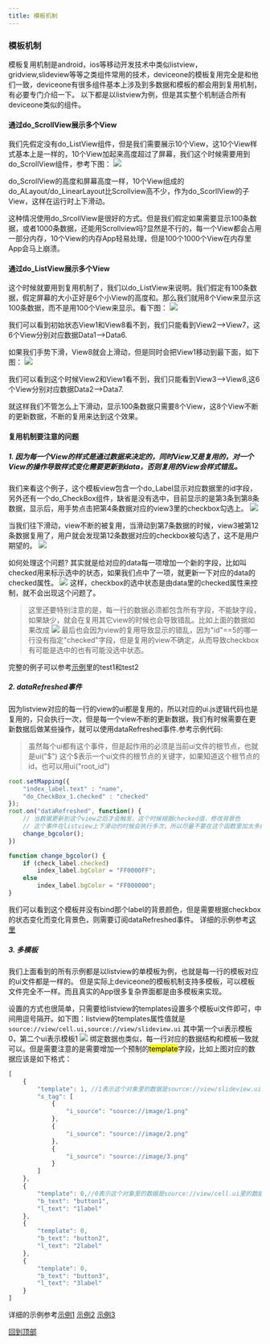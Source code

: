 ```yaml
---
title: 模板机制
---
```

### 模板机制
模板复用机制是android，ios等移动开发技术中类似listview，gridview,slideview等等之类组件常用的技术，deviceone的模板复用完全是和他们一致，deviceone有很多组件基本上涉及到多数据和模板的都会用到复用机制，有必要专门介绍一下。
以下都是以listview为例，但是其实整个机制适合所有deviceone类似的组件。

#### 通过do_ScrollView展示多个View
我们先假定没有do_ListView组件，但是我们需要展示10个View，这10个View样式基本上是一样的，10个View加起来高度超过了屏幕，我们这个时候需要用到do_ScrollView组件，参考下图：
![](../../images/mbjz001.png)

do_ScrollView的高度和屏幕高度一样，10个View组成的do_ALayout/do_LinearLayout比Scrollview高不少，作为do_ScorllView的子View，这样在运行时上下滑动。

这种情况使用do_SrcollView是很好的方式。但是我们假定如果需要显示100条数据，或者1000条数据，还能用Scrollview吗?显然是不行的，每一个View都会占用一部分内存，10个View的内存App轻易处理，但是100个1000个View在内存里App会马上崩溃。

#### 通过do_ListView展示多个View
这个时候就要用到复用机制了，我们以do_ListView来说明。我们假定有100条数据，假定屏幕的大小正好是6个小View的高度和。那么我们就用8个View来显示这100条数据，而不是用100个View来显示。看下图：
![](../../images/mbjz002.png)

我们可以看到初始状态View1和View8看不到，我们只能看到View2-->View7，这6个View分别对应数据Data1-->Data6.

如果我们手势下滑，View8就会上滑动，但是同时会把View1移动到最下面，如下图：
![](../../images/mbjz003.png)

我们可以看到这个时候View2和View1看不到，我们只能看到View3-->View8,这6个View分别对应数据Data2-->Data7.

就这样我们不管怎么上下滑动，显示100条数据只需要8个View，这8个View不断的更新数据，不断的复用来达到这个效果。

#### 复用机制要注意的问题
##### 1. 因为每一个View的样式是通过数据来决定的，同时View又是复用的，对一个View的操作导致样式变化需要更新到data，否则复用的View会样式错乱。

我们来看这个例子，这个模板view包含一个do_Label显示对应数据里的id字段，另外还有一个do_CheckBox组件，缺省是没有选中，目前显示的是第3条到第8条数据，显示后，用手势点击把第4条数据对应的view3里的checkbox勾选上。
![](../../images/mbjz004.png)

当我们往下滑动，view不断的被复用，当滑动到第7条数据的时候，view3被第12条数据复用了，用户就会发现第12条数据对应的checkbox被勾选了，这不是用户期望的。
![](../../images/mbjz005.png)

如何处理这个问题? 其实就是给对应的data每一项增加一个新的字段，比如叫checked用来标示选中的状态，如果我们点中了一项，就更新一下对应的data的checked属性。
![](../../images/mbjz006.png)
这样，checkbox的选中状态是由data里的checked属性来控制，就不会出现这个问题了。
>这里还要特别注意的是，每一行的数据必须都包含所有字段，不能缺字段，如果缺少，就会在复用其它view的时候也会导致错乱。比如上面的数据如果改成
![](../../images/mbjz007.png)
最后也会因为view的复用导致显示的错乱，因为"id"==5的哪一行没有指定"checked"字段，但是复用的view不确定，从而导致checkbox有可能是选中的也有可能没选中状态。

完整的例子可以参考[示例](http://doc.deviceone.net/web/doc/code4do/templates_demo.htm)里的test1和test2

##### 2. dataRefreshed事件
因为listview对应的每一行的view的ui都是复用的，所以对应的ui.js逻辑代码也是复用的，只会执行一次，但是每一个view不断的更新数据，我们有时候需要在更新数据后做某些操作，就可以使用dataRefreshed事件.参考示例代码:
> 虽然每个ui都有这个事件，但是起作用的必须是当前ui文件的根节点，也就是ui("$") 这个$表示一个ui文件的根节点的关键字，如果知道这个根节点的id，也可以用ui("root_id")

```JavaScript
root.setMapping({
	"index_label.text" : "name",
	"do_CheckBox_1.checked" : "checked"
});
root.on("dataRefreshed", function() {
	// 当数据更新到这个view之后才会触发，这个时候根据checked值，修改背景色
	// 这个事件在listview上下滑动的时候会执行多次，所以尽量不要在这个函数里加太多操作，否则会卡顿
	change_bgcolor();
})

function change_bgcolor() {
	if (check_label.checked)
		index_label.bgColor = "FF0000FF";
	else
		index_label.bgColor = "FF000000";
}
```
我们可以看到这个模板并没有bind那个label的背景颜色，但是需要根据checkbox的状态变化而变化背景色，则需要订阅dataRefreshed事件。
详细的示例参考[这里](http://doc.deviceone.net/web/doc/code4do/templates_demo.htm)

##### 3. 多模板
我们上面看到的所有示例都是以listview的单模板为例，也就是每一行的模板对应的ui文件都是一样的。
但是实际上deviceone的模板机制支持多模板，可以模板文件完全不一样。而且真实的App很多复杂界面都是由多模板来实现。

设置的方式也很简单，只需要给listview的templates设置多个模板ui文件即可，中间用逗号隔开。如下图：listview的templates属性值就是
`source://view/cell.ui,source://view/slideview.ui`
其中第一个ui表示模板0，第二个ui表示模板1
![](../../images/mbjz008.png)
绑定数据也类似，每一行对应的数据结构和模板一致就可以。但是需要注意的是需要增加一个预制的<mark>template</mark>字段，比如上图对应的数据应该是如下格式：
```JavaScript
[
    {
        "template": 1, //1表示这个对象里的数据是source://view/slideview.ui里的数据
        "s_tag": [
            {
                "i_source": "source://image/1.png"
            },
            {
                "i_source": "source://image/2.png"
            },
            {
                "i_source": "source://image/3.png"
            }
        ]
    },
    {
		"template": 0,//0表示这个对象里的数据是source://view/cell.ui里的数据
        "b_text": "button1",
        "l_text": "1label"
    },
    {
		"template": 0,
        "b_text": "button2",
        "l_text": "2label"
    },
    {
		"template": 0,
        "b_text": "button3",
        "l_text": "3label"
    }
]
```


详细的示例参考[示例1](http://source.deviceone.net/source-detail.html?downloadCount=0&projectId=39da4a1351144a257c279acf39b65f8d)  [示例2](http://source.deviceone.net/source-detail.html?downloadCount=0&projectId=39da81faaf8ed4da6e30330db4cf764e)  [示例3](http://source.deviceone.net/source-detail.html?downloadCount=0&projectId=39d9fbb6f11ad9b087dd836e0afbe4c3)

[回到顶部](#top)
